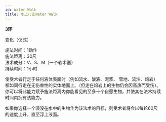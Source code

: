 ```yaml
---
id: Water Walk
title: 水上行走Water Walk
---
```


**3环**

变化（仪式）

施法时间：1动作  
施法距离：30尺  
法术成分：V、S、M（一个软木塞）  
持续时间：1小时  


使受术者行走于任何液体表面时（例如流水、酸液、泥浆、
雪地、流沙、熔岩）都如同行走在无伤害性的实体地面上。（但走在熔岩上的生物仍会因高热而受伤）。你可以将此能力赋予施法距离内你能看见的至多十个自愿生物，并使其在法术持续时间内拥有该能力。


如果你选择一个浸没在水中的生物作为该法术的目标，则受术者将会以每轮60尺的速度上升，直至浮上液面。
